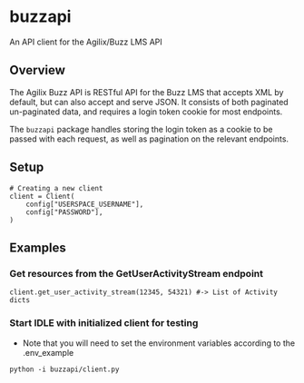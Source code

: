 # buzzapi

An API client for the Agilix/Buzz LMS API

## Overview

The Agilix Buzz API is RESTful API for the Buzz LMS that accepts XML by default,
but can also accept and serve JSON. It consists of both paginated un-paginated
data, and requires a login token cookie for most endpoints.

The `buzzapi` package handles storing the login token as a cookie to be passed
with each request, as well as pagination on the relevant endpoints.

## Setup

```
# Creating a new client
client = Client(
    config["USERSPACE_USERNAME"],
    config["PASSWORD"],
)
```

## Examples

### Get resources from the GetUserActivityStream endpoint
```
client.get_user_activity_stream(12345, 54321) #-> List of Activity dicts
```

### Start IDLE with initialized client for testing
- Note that you will need to set the environment variables according to the .env_example
```
python -i buzzapi/client.py
```
